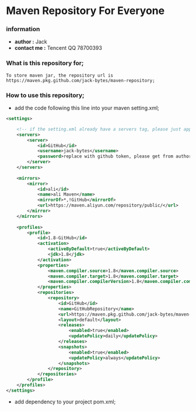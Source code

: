# Maven Repository For Everyone

### information
- **author :** Jack
- **contact me :** Tencent QQ 78700393


### What is this repository for;

    To store maven jar, the repository url is https://maven.pkg.github.com/jack-bytes/maven-repository;

### How to use this repository;

- add the code following this line into your maven setting.xml;

```xml
<settings>

    <!-- if the setting.xml already have a servers tag, please just append server tag into servers; -->
    <servers>
        <server>
            <id>GitHub</id>
            <username>jack-bytes</username>
            <password>replace with github token, please get from author of this repository</password>
        </server>
    </servers>
    
    <mirrors>
        <mirror>
            <id>ali</id>
            <name>ali Maven</name>
            <mirrorOf>*,!GitHub</mirrorOf>
            <url>https://maven.aliyun.com/repository/public/</url>
        </mirror>
    </mirrors>
    
    <profiles>
        <profile>
            <id>1.8-GitHub</id>
            <activation>
                <activeByDefault>true</activeByDefault>
                <jdk>1.8</jdk>
            </activation>
            <properties>
                <maven.compiler.source>1.8</maven.compiler.source>
                <maven.compiler.target>1.8</maven.compiler.target>
                <maven.compiler.compilerVersion>1.8</maven.compiler.compilerVersion>
            </properties>
            <repositories>
                <repository>
                    <id>GitHub</id>
                    <name>GitHubRepository</name>
                    <url>https://maven.pkg.github.com/jack-bytes/maven-repository</url>
                    <layout>default</layout>
                    <releases>
                        <enabled>true</enabled>
                        <updatePolicy>daily</updatePolicy>
                    </releases>
                    <snapshots>
                        <enabled>true</enabled>
                        <updatePolicy>always</updatePolicy>
                    </snapshots>
                </repository>
            </repositories>
        </profile>
    </profiles>
</settings>
```
- add dependency to your project pom.xml;